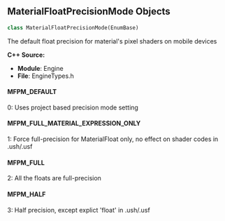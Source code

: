 ## MaterialFloatPrecisionMode Objects

```python
class MaterialFloatPrecisionMode(EnumBase)
```

The default float precision for material's pixel shaders on mobile devices

**C++ Source:**

- **Module**: Engine
- **File**: EngineTypes.h

<a id="unreal.MaterialFloatPrecisionMode.MFPM_DEFAULT"></a>

#### MFPM_DEFAULT

0: Uses project based precision mode setting

<a id="unreal.MaterialFloatPrecisionMode.MFPM_FULL_MATERIAL_EXPRESSION_ONLY"></a>

#### MFPM_FULL_MATERIAL_EXPRESSION_ONLY

1: Force full-precision for MaterialFloat only, no effect on shader codes in .ush/.usf

<a id="unreal.MaterialFloatPrecisionMode.MFPM_FULL"></a>

#### MFPM_FULL

2: All the floats are full-precision

<a id="unreal.MaterialFloatPrecisionMode.MFPM_HALF"></a>

#### MFPM_HALF

3: Half precision, except explict 'float' in .ush/.usf

<a id="unreal.MaterialShadingRate"></a>